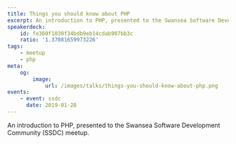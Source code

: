 ```yaml
---
title: Things you should know about PHP
excerpt: An introduction to PHP, presented to the Swansea Software Development Community (SSDC) meetup.
speakerdeck:
    id: fe360f1030f34bdb9eb14cdab907bb3c
    ratio: '1.37081659973226'
tags:
    - meetup
    - php
meta:
    og:
        image:
            url: /images/talks/things-you-should-know-about-php.png
events:
    - event: ssdc
      date: 2019-01-28
---
```

An introduction to PHP, presented to the Swansea Software Development Community (SSDC) meetup.
